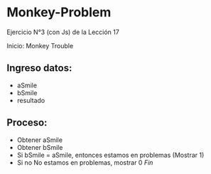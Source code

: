# Monkey-Problem
Ejercicio N°3 (con Js) de la Lección 17

Inicio: Monkey Trouble

## Ingreso datos:
- aSmile
- bSmile
- resultado

## Proceso:
- Obtener aSmile
- Obtener bSmile
- Si bSmile = aSmile, entonces estamos en problemas (Mostrar 1)
- Si no No estamos en problemas, mostrar 0
*Fin*